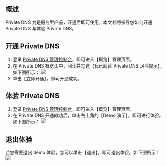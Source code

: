 ## 概述
Private DNS 为是服务型产品，开通后即可使用。本文档将指导您如何开通 Private DNS 与体验 Private DNS。

## 开通 Private DNS
1. 登录 [Private DNS 管理控制台](https://console.cloud.tencent.com/privatedns)，即可进入【概览】管理页面。
2. 在 Private DNS 概览页中，阅读并勾选【我已阅读 Private DNS 风险提示】。如下图所示：
![](https://main.qcloudimg.com/raw/858e85957d2a282a2c10a090fa6f62b2.png)
3. 单击【立即开通】，即可开通成功。


## 体验 Private DNS
1. 登录 [Private DNS 管理控制台](https://console.cloud.tencent.com/privatedns)，即可进入【概览】管理页面。
2. 在 Private DNS 开通成功后，单击右上角的【Demo 演示】，即可进行体验。如下图所示：
![](https://main.qcloudimg.com/raw/6394c0372b7d4c789ec8ed412fbb1581.png)


## 退出体验
若您需要退出 demo 体验，您可以单击【退出】，即可退出体验。如下图所示：
![](https://main.qcloudimg.com/raw/bfad167ce6abe886ae8532820a08c001.png)
